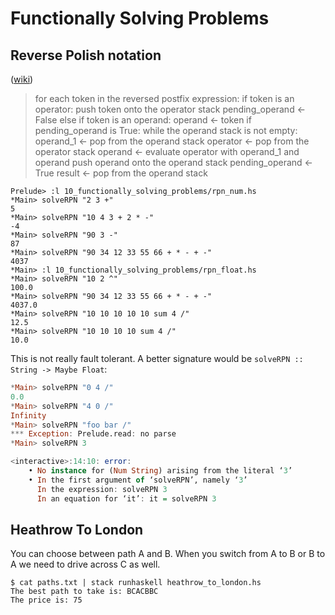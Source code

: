 # Functionally Solving Problems

## Reverse Polish notation

([wiki](https://en.wikipedia.org/wiki/Reverse_Polish_notation))

>  for each token in the reversed postfix expression:
>  if token is an operator:
>    push token onto the operator stack
>    pending_operand ← False
>  else if token is an operand:
>    operand ← token
>    if pending_operand is True:
>      while the operand stack is not empty:
>        operand_1 ← pop from the operand stack
>        operator ← pop from the operator stack
>        operand ← evaluate operator with operand_1 and operand
>    push operand onto the operand stack
>    pending_operand ← True
> result ← pop from the operand stack

```
Prelude> :l 10_functionally_solving_problems/rpn_num.hs
*Main> solveRPN "2 3 +"
5
*Main> solveRPN "10 4 3 + 2 * -"
-4
*Main> solveRPN "90 3 -"
87
*Main> solveRPN "90 34 12 33 55 66 + * - + -"
4037
*Main> :l 10_functionally_solving_problems/rpn_float.hs
*Main> solveRPN "10 2 ^"
100.0
*Main> solveRPN "90 34 12 33 55 66 + * - + -"
4037.0
*Main> solveRPN "10 10 10 10 10 sum 4 /"
12.5
*Main> solveRPN "10 10 10 10 sum 4 /"
10.0
```

This is not really fault tolerant.
A better signature would be `solveRPN :: String -> Maybe Float`:
```hs
*Main> solveRPN "0 4 /"
0.0
*Main> solveRPN "4 0 /"
Infinity
*Main> solveRPN "foo bar /"
*** Exception: Prelude.read: no parse
*Main> solveRPN 3

<interactive>:14:10: error:
    • No instance for (Num String) arising from the literal ‘3’
    • In the first argument of ‘solveRPN’, namely ‘3’
      In the expression: solveRPN 3
      In an equation for ‘it’: it = solveRPN 3

```

## Heathrow To London

You can choose between path A and B. When you switch from A to B or B to A we need to
drive across C as well.

```
$ cat paths.txt | stack runhaskell heathrow_to_london.hs
The best path to take is: BCACBBC
The price is: 75
```
